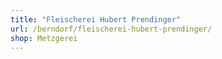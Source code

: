 ```yaml
---
title: "Fleischerei Hubert Prendinger"
url: /berndorf/fleischerei-hubert-prendinger/
shop: Metzgerei
---
```

